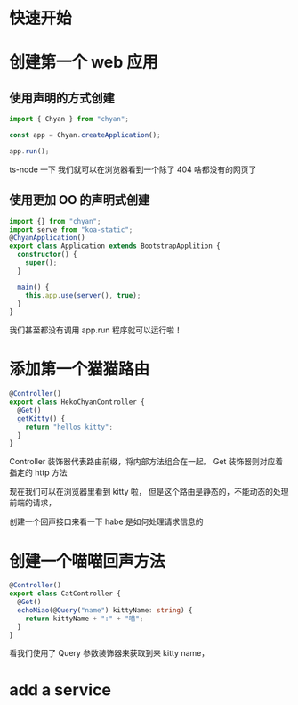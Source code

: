 # 快速开始

# 创建第一个 web 应用

## 使用声明的方式创建

```ts
import { Chyan } from "chyan";

const app = Chyan.createApplication();

app.run();
```

ts-node 一下 我们就可以在浏览器看到一个除了 404 啥都没有的网页了

## 使用更加 OO 的声明式创建

```ts
import {} from "chyan";
import serve from "koa-static";
@ChyanApplication()
export class Application extends BootstrapApplition {
  constructor() {
    super();
  }

  main() {
    this.app.use(server(), true);
  }
}
```

我们甚至都没有调用 app.run 程序就可以运行啦！

# 添加第一个猫猫路由

```ts
@Controller()
export class HekoChyanController {
  @Get()
  getKitty() {
    return "hellos kitty";
  }
}
```

Controller 装饰器代表路由前缀，将内部方法组合在一起。
Get 装饰器则对应着指定的 http 方法

现在我们可以在浏览器里看到 kitty 啦，
但是这个路由是静态的，不能动态的处理前端的请求，

创建一个回声接口来看一下 habe 是如何处理请求信息的

# 创建一个喵喵回声方法

```ts
@Controller()
export class CatController {
  @Get()
  echoMiao(@Query("name") kittyName: string) {
    return kittyName + ":" + "喵";
  }
}
```

看我们使用了 Query 参数装饰器来获取到来 kitty name，

# add a service

